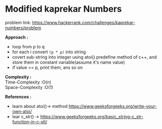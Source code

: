 # Modified kaprekar Numbers

problem link: https://www.hackerrank.com/challenges/kaprekar-numbers/problem

**Approach :**<br>

- loop from p to q
- for each i convert `(p * p)` into string
- covert sub-string into integer using atoi() predefine method of c++, and store them in constant variable(assume it's name value)
- if value == p, print them, ans so on

**Complexity :**<br>
Time-Complexity :O(n)<br>
Space-Complexity :O(1)<br>

**References :**<br>

- learn about atoi()-> method https://www.geeksforgeeks.org/write-your-own-atoi/
- lear c_str() -> https://www.geeksforgeeks.org/basic_string-c_str-function-in-c-stl/
